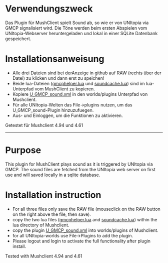 # Verwendungszweck

Das Plugin für MushClient spielt Sound ab, so wie er von UNItopia via GMCP signalisiert wird.
Die Töne werden beim ersten Abspielen vom UNItopia-Webserver heruntergeladen und lokal in einer SQLite Datenbank gespeichert.


# Installationsanweisung
- Alle drei Dateien sind bei derAnzeige in github auf RAW (rechts über der Datei) zu klicken und dann erst zu speichen!
- Beide lua-Dateien ([gmcphelper.lua](gmcphelper.lua) und [soundcache.lua](soundcache.lua)) sind im lua-Unterpfad vom MushClient zu kopieren.
- Kopiere [U_GMCP_sound.xml](U_GMCP_sound.xml) in den worlds/plugins Unterpfad von Mushclient.
- Für alle UNItopia-Welten das File->plugins nutzen, um das U_GMCP_sound-Plugin hinzuzufuegen.
- Aus- und Einloggen, um die Funktionen zu aktivieren.

Getestet für Mushclient 4.94 und 4.61

---

# Purpose

This plugin for MushClient plays sound as it is triggered by UNItopia via GMCP.
The sound files are fetched from the UNItopia web server on first use and will
saved locally in a sqlite database.

# Installation instruction
- For all three files only save the RAW file (mouseclick on the RAW button on the right above the file, then save).
- copy the two lua files ([gmcphelper.lua](gmcphelper.lua) and [soundcache.lua](soundcache.lua)) within the lua directory of Mushclient.
- copy the plugin [U_GMCP_sound.xml](U_GMCP_sound.xml) into worlds/plugins of Mushclient.
- for all UNItopia-worlds use File->Plugins to add the plugin.
- Please logout and login to activate the full functionality after plugin install.

Tested with Mushclient 4.94 and 4.61 

